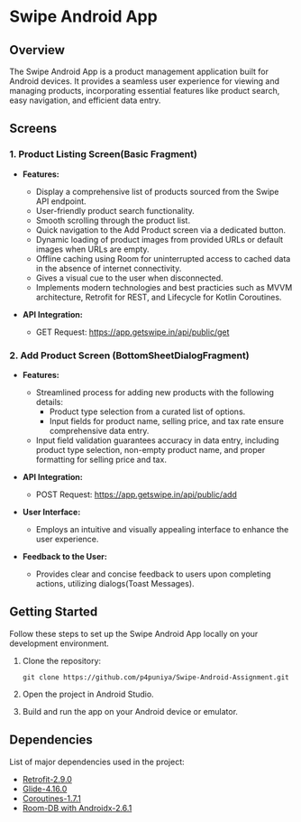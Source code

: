 # Swipe Android App

## Overview
The Swipe Android App is a product management application built for Android devices. 
It provides a seamless user experience for viewing and managing products, incorporating essential 
features like product search, easy navigation, and efficient data entry.

## Screens



### 1. Product Listing Screen(Basic Fragment)
- **Features:**
  - Display a comprehensive list of products sourced from the Swipe API endpoint.
  - User-friendly product search functionality.
  - Smooth scrolling through the product list.
  - Quick navigation to the Add Product screen via a dedicated button.
  - Dynamic loading of product images from provided URLs or default images when URLs are empty.
  - Offline caching using Room for uninterrupted access to cached data in the absence of internet connectivity.
  - Gives a visual cue to the user when disconnected.
  - Implements modern technologies and best practicies such as MVVM architecture, Retrofit for REST, and Lifecycle for Kotlin Coroutines.

- **API Integration:**
  - GET Request: https://app.getswipe.in/api/public/get
    
### 2. Add Product Screen (BottomSheetDialogFragment)
- **Features:**
  - Streamlined process for adding new products with the following details:
    - Product type selection from a curated list of options.
    - Input fields for product name, selling price, and tax rate ensure comprehensive data entry.
  - Input field validation guarantees accuracy in data entry, including product type selection, non-empty product name, and proper formatting for selling price and tax.

- **API Integration:**
  - POST Request: https://app.getswipe.in/api/public/add

- **User Interface:**
  - Employs an intuitive and visually appealing interface to enhance the user experience.

- **Feedback to the User:**
  - Provides clear and concise feedback to users upon completing actions, utilizing dialogs(Toast Messages).

## Getting Started
Follow these steps to set up the Swipe Android App locally on your development environment.

1. Clone the repository:
    ```
   git clone https://github.com/p4puniya/Swipe-Android-Assignment.git
    ```

2. Open the project in Android Studio.
3. Build and run the app on your Android device or emulator.

## Dependencies
List of major dependencies used in the project:

- [Retrofit-2.9.0](https://square.github.io/retrofit/)
- [Glide-4.16.0](https://github.com/bumptech/glide)
- [Coroutines-1.7.1](https://developer.android.com/kotlin/coroutines#dependency)
- [Room-DB with Androidx-2.6.1](https://developer.android.com/training/data-storage/room#setup)
